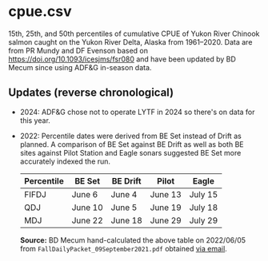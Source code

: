 # cpue.csv

15th, 25th, and 50th percentiles of cumulative CPUE of Yukon River Chinook salmon caught on the Yukon River Delta, Alaska from 1961–2020. Data are from PR Mundy and DF Evenson based on https://doi.org/10.1093/icesjms/fsr080 and have been updated by BD Mecum since using ADF&G in-season data.


## Updates (reverse chronological)

- 2024: ADF&G chose not to operate LYTF in 2024 so there's on data for this year.
- 2022: Percentile dates were derived from BE Set instead of Drift as planned. A comparison of BE Set against BE Drift as well as both BE sites against Pilot Station and Eagle sonars suggested BE Set more accurately indexed the run.

    | Percentile | BE Set | BE Drift | Pilot | Eagle |
    |-|-|-|-|-|
    | FIFDJ | June 6    | June 4  | June 13     | July 15    |
    | QDJ   | June 10   | June 5  | June 19     | July 18   |
    | MDJ   | June 22   | June 18 | June 29     | July 29   |

    **Source:** BD Mecum hand-calculated the above table on 2022/06/05 from `FallDailyPacket_09September2021.pdf` obtained [via email](https://list.state.ak.us/pipermail/yukonriverdailyupdate/2021-September/000622.html).
